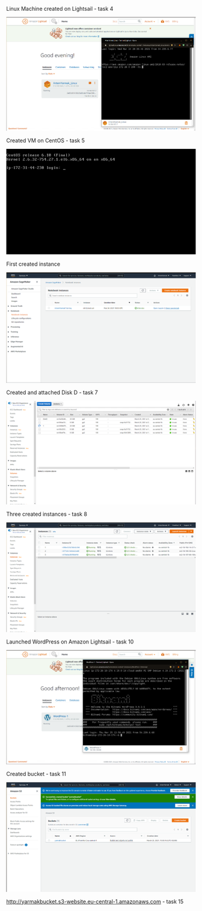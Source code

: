  Linux Machine created on Lightsail - task 4

 ![Linux Machine created on Lightsail](images/creadtedLa.png)

 Created VM on CentOS  - task 5

 ![1](images/i-077a3c1e0c6e2cad8.jpg)

 First created instance

 ![2](images/in.png)

 Created and attached Disk D - task 7

 ![4](images/createdVol.png)

 Three created instances - task 8

 ![3](images/createdIns.png)


 Launched WordPress on Amazon Lightsail - task 10

 ![5](images/gg.png)

 
 Created bucket - task 11

 ![5](images/bucket.png)

 http://yarmakbucket.s3-website.eu-central-1.amazonaws.com - task 15
